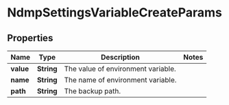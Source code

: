 
# NdmpSettingsVariableCreateParams

## Properties
Name | Type | Description | Notes
------------ | ------------- | ------------- | -------------
**value** | **String** | The value of environment variable. | 
**name** | **String** | The name of environment variable. | 
**path** | **String** | The backup path. | 



